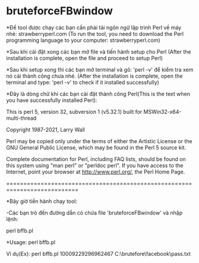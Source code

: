 # bruteforceFBwindow

*Để tool được chạy các bạn cần phải tải ngôn ngữ lập trình Perl về máy nhé: strawberryperl.com
(To run the tool, you need to download the Perl programming language to your computer: strawberryperl.com)

*Sau khi cài đặt xong các bạn mở file và tiến hành setup cho Perl
(After the installation is complete, open the file and proceed to setup Perl)

*Sau khi setup xong thì các bạn mở terminal và gõ: 'perl -v' để kiểm tra xem nó cài thành công chưa nhé.
(After the installation is complete, open the terminal and type: 'perl -v' to check if it installed successfully)

*Đây là dòng chữ khi các bạn cài đặt thành công Perl(This is the text when you have successfully installed Perl):

This is perl 5, version 32, subversion 1 (v5.32.1) built for MSWin32-x64-multi-thread

Copyright 1987-2021, Larry Wall

Perl may be copied only under the terms of either the Artistic License or the
GNU General Public License, which may be found in the Perl 5 source kit.

Complete documentation for Perl, including FAQ lists, should be found on
this system using "man perl" or "perldoc perl".  If you have access to the
Internet, point your browser at http://www.perl.org/, the Perl Home Page.

===========================================================================

*Bây giờ tiến hành chạy tool:

-Các bạn trỏ đến đường dẫn có chứa file 'bruteforceFBwindow' và nhập lệnh:

perl bffb.pl

*Usage: perl bffb.pl <Id FB> <wordlists>

Ví dụ(Ex): perl bffb.pl 10009229296962467 C:\brutefore\facebook\pass.txt

